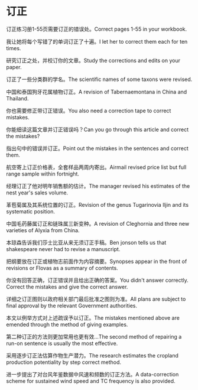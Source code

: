# 订正

<p><span class="chinese">订正练习册1-55页需要订正的错误处。</span><span class="english">Correct pages 1-55 in your workbook.</span></p>

<p><span class="chinese">我让她将每个写错了的单词订正了十遍。</span><span class="english">I let her to correct them each for ten times.</span></p>

<p><span class="chinese">研究订正之处，并校订你的文章。</span><span class="english">Study the corrections and edits on your paper.</span></p>

<p><span class="chinese">订正了一些分类群的学名。</span><span class="english">The scientific names of some taxons were revised.</span></p>

<p><span class="chinese">中国和泰国狗牙花属植物订正。</span><span class="english">A revision of Tabernaemontana in China and Thailand.</span></p>

<p><span class="chinese">你也需要修正带订正错误。</span><span class="english">You also need a correction tape to correct mistakes.</span></p>

<p><span class="chinese">你能细读这篇文章并订正错误吗？</span><span class="english">Can you go through this article and correct the mistakes?</span></p>

<p><span class="chinese">指出句中的错误并订正。</span><span class="english">Point out the mistakes in the sentences and correct them.</span></p>

<p><span class="chinese">航空寄上订正价格表，全套样品两周内寄出。</span><span class="english">Airmail revised price list but full range sample within fortnight.</span></p>

<p><span class="chinese">经理订正了他对明年销售额的估计。</span><span class="english">The manager revised his estimates of the nest year's sales volume.</span></p>

<p><span class="chinese">革苞菊属及其系统位置的订正。</span><span class="english">Revision of the genus Tugarinovia Iljin and its systematic position.</span></p>

<p><span class="chinese">中国毛药藤属订正和链珠属三新变种。</span><span class="english">A revision of Cleghornia and three new varieties of Alyxia from China.</span></p>

<p><span class="chinese">本琼森告诉我们莎士比亚从来无须订正手稿。</span><span class="english">Ben jonson tells us that shakespeare never had to revise a manuscript.</span></p>

<p><span class="chinese">把纲要放在订正或植物志前面作为内容摘要。</span><span class="english">Synopses appear in the front of revisions or Flovas as a summary of contents.</span></p>

<p><span class="chinese">你没有回答正确，订正错误并且给出正确的答案。</span><span class="english">You didn't answer correctly. Correct the mistakes and give the correct answer.</span></p>

<p><span class="chinese">详细之订正图则以政府相关部门最后批准之图则为准。</span><span class="english">All plans are subject to final approval by the relevant Government authorities.</span></p>

<p><span class="chinese">本文以例举方式对上述疏误予以订正。</span><span class="english">The mistakes mentioned above are emended through the method of giving examples.</span></p>

<p><span class="chinese">第二种订正的方法则更加常用也更有效…</span><span class="english">The second method of repairing a run-on sentence is usually the most effective.</span></p>

<p><span class="chinese">采用逐步订正法估算作物生产潜力。</span><span class="english">The research estimates the cropland production potentiality by step correct method.</span></p>

<p><span class="chinese">进一步提出了对台风年鉴数据中风速和频数的订正方法。</span><span class="english">A data-correction scheme for sustained wind speed and TC frequency is also provided.</span></p>

